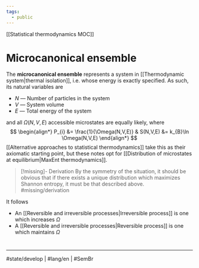 ```yaml
---
tags:
  - public
---
```

[[Statistical thermodynamics MOC]]
# Microcanonical ensemble

The **microcanonical ensemble** represents a system in [[Thermodynamic system|thermal isolation]], i.e. whose energy is exactly specified.
As such, its natural variables are

- $N$ — Number of particles in the system
- $V$ — System volume
- $E$ — Total energy of the system

and all $\Omega(N,V,E)$ accessible microstates are equally likely, where
$$
\begin{align*}
P_{i} &= \frac{1}{\Omega(N,V,E)} & S(N,V,E) &= k_{B}\ln \Omega(N,V,E)
\end{align*}
$$
[[Alternative approaches to statistical thermodynamics]] take this as their axiomatic starting point,
but these notes opt for [[Distribution of microstates at equilibrium|MaxEnt thermodynamics]].

> [!missing]- Derivation
> By the symmetry of the situation, it should be obvious that if there exists a unique distribution which maximizes Shannon entropy, it must be that described above. #missing/derivation 

It follows

- An [[Reversible and irreversible processes|Irreversible process]] is one which increases $\Omega$
- A [[Reversible and irreversible processes|Reversible process]] is one which maintains $\Omega$

#
---
#state/develop | #lang/en | #SemBr
